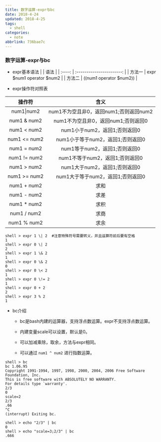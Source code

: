 ```yaml
---
title: 数字运算-expr与bc
date: 2018-4-24
updated: 2018-4-25
tags:
  - shell
categories:
  - note
abbrlink: 736bae7c
---
```


###  数字运算-expr与bc

* expr基本语法
|        |           语法            |
| :----: | :-----------------------: |
| 方法一 | expr $num1 operator $num2 |
| 方法二 | $(($num1 operator $num2)) |



* expr操作符对照表

|   操作符   | 含义 |
| :--------: | :--: |
| num1\|num2 |num1不为空且非0，返回num1;否则返回num2      |
|num1 & num2 |num1不为空且非0，返回num1;否则返回0|
|num1 < num2 |num1小于num2，返回1;否则返回0|
|num1 <= num2 | num1小于等于num2，返回1;否则返回0|
|num1 = num2 | num1等于num2，返回1;否则返回0|
|num1 != num2 | num1不等于num2，返回1;否则返回0|
|num1 > num2 | num1大于num2，返回1;否则返回0|
|num1 >= num2 | num1大于等于num2，返回1;否则返回0|
|num1 + num2 | 求和|
|num1 - num2 | 求差|
|num1 * num2 | 求积|
|num1 / num2 | 求商|
|num1 % num2 | 求余|

<!--more-->
```shell
shell > expr 1 \| 2  #注意特殊符号需要转义，并且运算符前后要有空格
1 
shell > expr 0 \| 2
2
shell > expr 1 \& 2
1
shell > expr 0 \& 2
0
shell > expr 0 \< 2
1
shell > expr 0 \!= 2
1
shell > expr 0 + 2
2
shell > expr 3 % 2
1
```



* bc介绍

  * bc是bash内建的运算器，支持浮点数运算。expr不支持浮点数运算。
  * 内建变量scale可以设置，默认是0。

  * 可以加减乘除，取余，方法与expr相同。
  * 可以通过 `num1 ^ num2` 进行指数运算。

```shell
shell > bc
bc 1.06.95
Copyright 1991-1994, 1997, 1998, 2000, 2004, 2006 Free Software Foundation, Inc.
This is free software with ABSOLUTELY NO WARRANTY.
For details type `warranty'. 
2/3
0
scale=2
2/3
.66
^C
(interrupt) Exiting bc.

shell > echo "2/3" | bc
0
shell > echo "scale=3;2/3" | bc
.666
```

